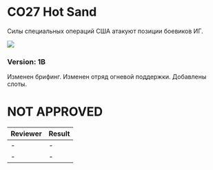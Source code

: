 ﻿# CO27 Hot Sand
Силы специальных операций США атакуют позиции боевиков ИГ.

<img src='{https://github.com/rempopo/CO29_Hot_sand.Kunduz/blob/master/overview.jpg?raw=true}' />	

### Version: 1B
Изменен брифинг.
Изменен отряд огневой поддержки.
Добавлены слоты.


# NOT APPROVED
| Reviewer | Result |
| ------------ | ------------- |
| - | - |
| - | - |
